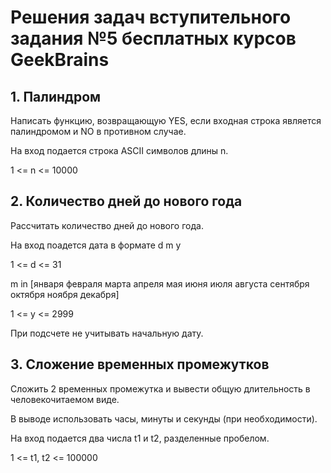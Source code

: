 # Решения задач вступительного задания №5 бесплатных курсов GeekBrains

## 1. Палиндром

Написать функцию, возвращающую YES, если входная строка является палиндромом и NO в противном случае.

На вход подается строка ASCII символов длины n.

1 <= n <= 10000

## 2. Количество дней до нового года

Рассчитать количество дней до нового года.

На вход поадется дата в формате d m y

1 <= d <= 31

m in [января февраля марта апреля мая июня июля августа сентября октября ноября декабря]

1 <= y <= 2999

При подсчете не учитывать начальную дату.

## 3. Сложение временных промежутков

Сложить 2 временных промежутка и вывести общую длительность в человекочитаемом виде.

В выводе использовать часы, минуты и секунды (при необходимости).

На вход подается два числа t1 и t2, разделенные пробелом.

1 <= t1, t2 <= 100000
